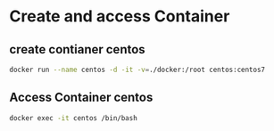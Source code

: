 # Create and access Container

## create contianer centos

```sh
docker run --name centos -d -it -v=./docker:/root centos:centos7
```

## Access Container centos

```sh
docker exec -it centos /bin/bash
```
